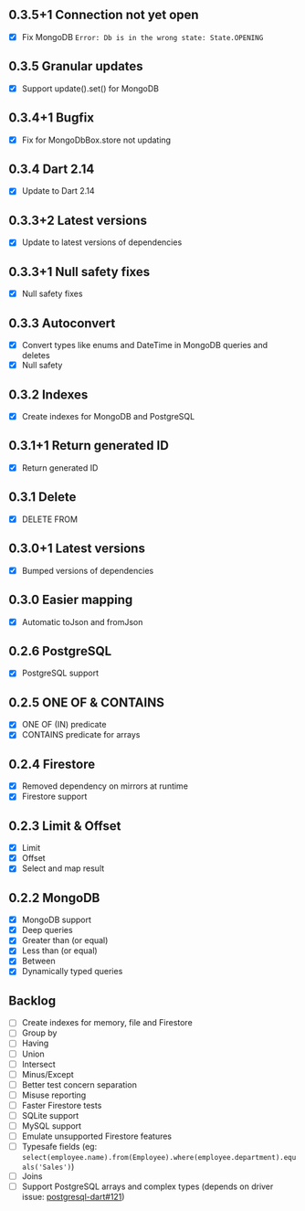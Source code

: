 0.3.5+1 Connection not yet open
-------------------------------

* [x] Fix MongoDB `Error: Db is in the wrong state: State.OPENING`

0.3.5 Granular updates
----------------------

* [x] Support update().set() for MongoDB

0.3.4+1 Bugfix
-------------------------

* [x] Fix for MongoDbBox.store not updating

0.3.4 Dart 2.14
-------------------------

* [x] Update to Dart 2.14

0.3.3+2 Latest versions
-------------------------

* [x] Update to latest versions of dependencies

0.3.3+1 Null safety fixes
-------------------------

* [x] Null safety fixes

0.3.3 Autoconvert
-----------------

* [x] Convert types like enums and DateTime in MongoDB queries and deletes
* [x] Null safety

0.3.2 Indexes
-------------

* [x] Create indexes for MongoDB and PostgreSQL

0.3.1+1 Return generated ID
---------------------------

* [x] Return generated ID

0.3.1 Delete
------------

* [x] DELETE FROM

0.3.0+1 Latest versions
-----------------------

* [x] Bumped versions of dependencies

0.3.0 Easier mapping
--------------------

* [x] Automatic toJson and fromJson

0.2.6 PostgreSQL
----------------

* [x] PostgreSQL support

0.2.5 ONE OF & CONTAINS
-----------------------

* [x] ONE OF (IN) predicate
* [x] CONTAINS predicate for arrays

0.2.4 Firestore
---------------

* [x] Removed dependency on mirrors at runtime
* [x] Firestore support

0.2.3 Limit & Offset
--------------------

* [x] Limit
* [x] Offset
* [x] Select and map result

0.2.2 MongoDB
-------------

* [x] MongoDB support
* [x] Deep queries
* [x] Greater than (or equal)
* [x] Less than (or equal)
* [x] Between
* [x] Dynamically typed queries

Backlog
-------

* [ ] Create indexes for memory, file and Firestore
* [ ] Group by
* [ ] Having
* [ ] Union
* [ ] Intersect
* [ ] Minus/Except
* [ ] Better test concern separation
* [ ] Misuse reporting
* [ ] Faster Firestore tests
* [ ] SQLite support
* [ ] MySQL support
* [ ] Emulate unsupported Firestore features
* [ ] Typesafe fields (eg: `select(employee.name).from(Employee).where(employee.department).equals('Sales')`)
* [ ] Joins
* [ ] Support PostgreSQL arrays and complex types (depends on driver
  issue: [postgresql-dart#121](https://github.com/stablekernel/postgresql-dart/issues/121))
